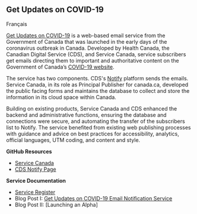 ## Get Updates on COVID-19
Français

[Get Updates on COVID-19](https://www.canada.ca/en/managed-web-service/get-updates-covid-19.html) is a web-based email service from the Government of Canada that was launched in the early days of the coronavirus outbreak in Canada. Developed by Health Canada, the Canadian Digital Service (CDS), and Service Canada, service subscribers get emails directing them to important and authoritative content on the Government of Canada’s [COVID-19 website](https://www.canada.ca/coronavirus).

The service has two components. CDS's [Notify](https://notification.alpha.canada.ca) platform sends the emails. Service Canada, in its role as Principal Publisher for canada.ca, developed the public facing forms and maintains the database to collect and store the information in its cloud space within Canada.

Building on existing products, Service Canada and CDS enhanced the backend and administrative functions, ensuring the database and connections were secure, and automating the transfer of the subscribers list to Notify. The service benefited from existing web publishing processes with guidance and advice on best practices for accessibility, analytics, official languages, UTM coding, and content and style.




**GitHub Resources**
- [Service Canada](https://github.com/ServiceCanada/x-notify)
- [CDS Notify Page](https://github.com/cds-snc/notification-api)

**Service Documentation**
 - [Service Register](https://docs.google.com/document/d/1pJQqsmV5bPTKOT6XOqBQXlTESbpkKYovfAqr0D8zh6U/edit?usp=sharing)
 - Blog Post I: [Get Updates on COVID-19 Email Notification Service](https://digital.canada.ca/2020/05/13/get-updates-on-covid-19-email-notification-service/)
 - Blog Post II: [Launching an Alpha] 
